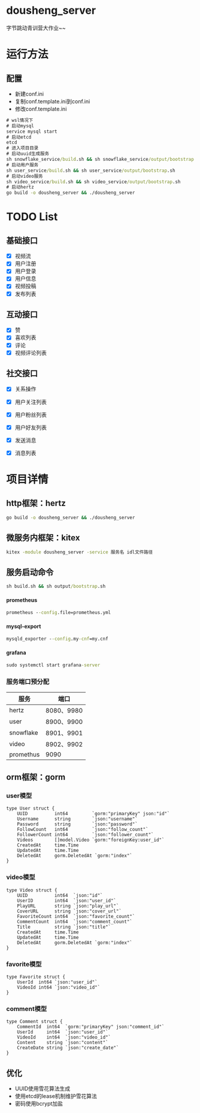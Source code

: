 # dousheng_server

字节跳动青训营大作业~~

# 运行方法

## 配置

* 新建conf.ini
* 复制conf.template.ini到conf.ini
* 修改conf.template.ini

~~~ cmd
# wsl情况下
# 启动mysql
service mysql start
# 启动etcd
etcd
# 进入项目目录
# 启动uuid生成服务
sh snowflake_service/build.sh && sh snowflake_service/output/bootstrap.sh
# 启动用户服务
sh user_service/build.sh && sh user_service/output/bootstrap.sh
# 启动video服务
sh video_service/build.sh && sh video_service/output/bootstrap.sh
# 启动hertz
go build -o dousheng_server && ./dousheng_server
~~~

# TODO List

## 基础接口

- [x] 视频流
- [x] 用户注册
- [x] 用户登录
- [x] 用户信息
- [x] 视频投稿
- [x] 发布列表

## 互动接口 

- [x] 赞
- [x] 喜欢列表
- [x] 评论
- [x] 视频评论列表

## 社交接口

- [x] 关系操作
- [x] 用户关注列表
- [x] 用户粉丝列表
- [x] 用户好友列表
- [x] 发送消息
- [x] 消息列表



# 项目详情

## http框架：hertz

~~~ cmd
go build -o dousheng_server && ./dousheng_server
~~~

## 微服务内框架：kitex

~~~ cmd
kitex -module dousheng_server -service 服务名 idl文件路径
~~~

## 服务启动命令

~~~ cmd
sh build.sh && sh output/bootstrap.sh
~~~

#### prometheus

~~~ cmd
prometheus --config.file=prometheus.yml
~~~

#### mysql-export

~~~ cmd
mysqld_exporter --config.my-cnf=my.cnf
~~~

#### grafana

~~~ cmd
sudo systemctl start grafana-server
~~~



### 服务端口预分配

| 服务        | 端口   |
|-----------|------|
| hertz     | 8080、9980 |
| user      | 8900、9900 |
| snowflake | 8901、9901 |
| video     | 8902、9902 |
| promethus | 9090  |



## orm框架：gorm

### user模型

~~~ golang
type User struct {
	UUID          int64         `gorm:"primaryKey" json:"id"`
	Username      string        `json:"username"`
	Password      string        `json:"password"`
	FollowCount   int64         `json:"follow_count"`
	FollowerCount int64         `json:"follower_count"`
	Videos        []model.Video `gorm:"foreignKey:user_id"`
	CreatedAt     time.Time
	UpdatedAt     time.Time
	DeletedAt     gorm.DeletedAt `gorm:"index"`
}
~~~

### video模型

~~~ golang
type Video struct {
	UUID          int64  `json:"id"`
	UserID        int64  `json:"user_id"`
	PlayURL       string `json:"play_url"`
	CoverURL      string `json:"cover_url"`
	FavoriteCount int64  `json:"favorite_count"`
	CommentCount  int64  `json:"comment_count"`
	Title         string `json:"title"`
	CreatedAt     time.Time
	UpdatedAt     time.Time
	DeletedAt     gorm.DeletedAt `gorm:"index"`
}
~~~

### favorite模型

~~~ golang
type Favorite struct {
	UserId  int64 `json:"user_id"`
	VideoId int64 `json:"video_id"`
}
~~~

### comment模型

~~~ golang
type Comment struct {
	CommentId  int64  `gorm:"primaryKey" json:"comment_id"`
	UserId     int64  `json:"user_id"`
	VideoId    int64  `json:"video_id"`
	Content    string `json:"content"`
	CreateDate string `json:"create_date"`
}
~~~

##  优化

* UUID使用雪花算法生成
* 使用etcd的lease机制维护雪花算法
* 密码使用bcrypt加盐

